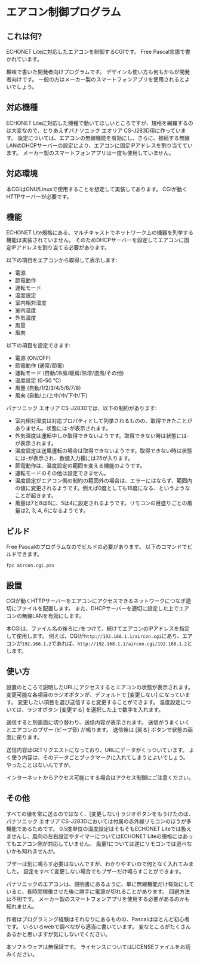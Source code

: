 # エアコン制御プログラム

## これは何?

ECHONET Liteに対応したエアコンを制御するCGIです。
Free Pascal言語で書かれています。

趣味で書いた開発者向けプログラムです。
デザインも使い方も何もかもが開発者向けです。
一般の方はメーカー製のスマートフォンアプリを使用されるとよいでしょう。

## 対応機種

ECHONET Liteに対応した機種で動いてほしいところですが、規格を網羅するのは大変なので、とりあえずパナソニック エオリア CS-J283D用に作っています。
設定については、エアコンの無線機能を有効にし、さらに、接続する無線LANのDHCPサーバーの設定により、エアコンに固定IPアドレスを割り当てています。
メーカー製のスマートフォンアプリは一度も使用していません。

## 対応環境

本CGIはGNU/Linuxで使用することを想定して実装してあります。
CGIが動くHTTPサーバーが必要です。

## 機能

ECHONET Lite規格にある、マルチキャストでネットワーク上の機器を列挙する機能は実装されていません。
そのためDHCPサーバーを設定してエアコンに固定IPアドレスを割り当てる必要があります。

以下の項目をエアコンから取得して表示します:

- 電源
- 節電動作
- 運転モード
- 温度設定
- 室内相対湿度
- 室内温度
- 外気温度
- 風量
- 風向

以下の項目を設定できます:

- 電源 (ON/OFF)
- 節電動作 (通常/節電)
- 運転モード (自動/冷房/暖房/除湿/送風/その他)
- 温度設定 (0-50 ℃)
- 風量 (自動/1/2/3/4/5/6/7/8)
- 風向 (自動/上/上中/中/下中/下)

パナソニック エオリア CS-J283Dでは、以下の制約があります:

- 室内相対湿度は対応プロパティとして列挙されるものの、取得できたことがありません。状態には-が表示されます。
- 外気温度は運転中しか取得できないようです。取得できない時は状態には-が表示されます。
- 温度設定は送風運転の場合は取得できないようです。取得できない時は状態には-が表示され、数値入力欄には25が入ります。
- 節電動作は、温度設定の範囲を変える機能のようです。
- 運転モードのその他は設定できません。
- 温度設定がエアコン側の制約の範囲外の場合は、エラーにはならず、範囲内の値に変更されるようです。例えば0度としても16度になる、というようなことが起きます。
- 風量は7と8は6に、5は4に設定されるようです。リモコンの目盛りごとの風量は2, 3, 4, 6になるようです。

## ビルド

Free Pascalのプログラムなのでビルドの必要があります。
以下のコマンドでビルドできます。

```
fpc aircon.cgi.pas
```

## 設置

CGIが動くHTTPサーバーをエアコンにアクセスできるネットワークにつなぎ適切にファイルを配置します。
また、DHCPサーバーを適切に設定した上でエアコンの無線LANを有効にします。

本CGIは、ファイル名の後ろに`/`をつけて、続けてエアコンのIPアドレスを指定して使用します。
例えば、CGIが`http://192.168.1.1/aircon.cgi`にあり、エアコンが`192.168.1.2`であれば、`http://192.168.1.1/aircon.cgi/192.168.1.2`とします。

## 使い方

設置のところで説明したURLにアクセスするとエアコンの状態が表示されます。
変更可能な各項目のラジオボタンが、デフォルトで \[変更しない] になっています。
変更したい項目を選び送信すると変更することができます。
温度設定については、ラジオボタン \[変更する] を選択した上で数字を入れます。

送信すると別画面に切り替わり、送信内容が表示されます。
送信がうまくいくとエアコンのブザー (ビープ音) が鳴ります。
送信後は \[戻る] ボタンで状態の画面に戻ります。

送信内容はGETリクエストになっており、URLにデータがくっついています。
よく使う内容は、そのデータごとブックマークに入れてしまうとよいでしょう。
やったことはないんですが。

インターネットからアクセス可能にする場合はアクセス制御にご注意ください。

## その他

すべての値を常に送るのではなく、\[変更しない] ラジオボタンをもうけたのは、パナソニック エオリア CS-J283Dにおいては付属の赤外線リモコンのほうが多機能であるためです。
0.5度単位の温度設定はそもそもECHONET Liteでは扱えませんし、風向の左右設定やタイマーについてはECHONET Liteの規格にはあってもエアコン側が対応していません。
風量1については逆にリモコンでは選べないかも知れませんが。

ブザーは別に鳴らす必要はないんですが、わかりやすいので何となく入れてみました。
設定をすべて変更しない場合でもブザーだけ鳴らすことができます。

パナソニックのエアコンは、説明書にあるように、単に無線機能だけ有効にしていると、長時間稼働させた後に勝手に電源が切れることがあります。
回避方法は不明です。
メーカー製のスマートフォンアプリを使用する必要があるのかも知れません。

作者はプログラミング経験はそれなりにあるものの、Pascalはほとんど初心者です。
いろいろwebで調べながら適当に書いています。
変なところがたくさんあるかと思いますが気にしないでください。

本ソフトウェアは無保証です。
ライセンスについてはLICENSEファイルをお読みください。
